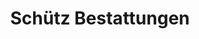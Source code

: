 ---
title: "Schütz Bestattungen"
url: /linkenheim-hochstetten/schuetz-bestattungen/
shop: Bestattungen
---